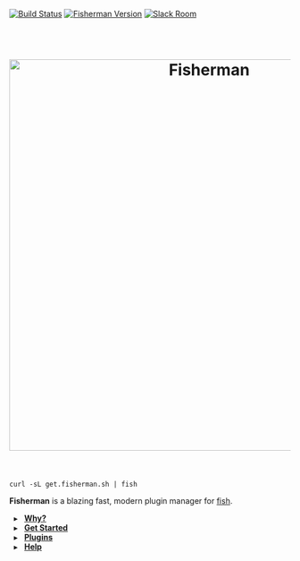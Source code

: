 [![Build Status][travis-badge]][travis-link]
[![Fisherman Version][version-badge]][version-link]
[![Slack Room][slack-badge]][slack-link]

<a name="fisherman"></a>

<h1 align="center">
    <br>
    <a href="http://fisherman.sh"><img
        alt="Fisherman"
        width=700px
        src="https://rawgit.com/fisherman/logo/master/fisherman-black-white.svg"></a>
    <br>
    <br>
</h1>

```fish
curl -sL get.fisherman.sh | fish
```

**Fisherman** is a blazing fast, modern plugin manager for [fish].

&nbsp; ▸ &nbsp; **[Why?]**<br>
&nbsp; ▸ &nbsp; **[Get Started]**<br>
&nbsp; ▸ &nbsp; **[Plugins]**<br>
&nbsp; ▸ &nbsp; **[Help]**<br>

[travis-link]: https://travis-ci.org/fisherman/fisherman
[travis-badge]: https://img.shields.io/travis/fisherman/fisherman.svg?style=flat-square

[version-badge]: https://img.shields.io/badge/latest-v1.0.0-00B9FF.svg?style=flat-square
[version-link]: https://github.com/fisherman/fisherman/releases

[slack-link]: https://fisherman-wharf.herokuapp.com/
[slack-badge]: https://img.shields.io/badge/slack-join%20the%20chat-00B9FF.svg?style=flat-square

[Why?]: https://github.com/fisherman/fisherman/issues/69#issuecomment-179661994
[Get Started]: https://github.com/fisherman/fisherman/wiki/Quickstart-Guide
[Plugins]: http://fisherman.sh/#search
[Help]: https://github.com/fisherman/fisherman/wiki

[fish]: https://github.com/fish-shell/fish-shell
